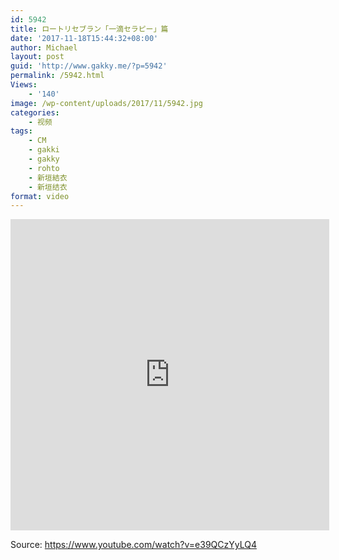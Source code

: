 ```yaml
---
id: 5942
title: ロートリセブラン「一滴セラピー」篇
date: '2017-11-18T15:44:32+08:00'
author: Michael
layout: post
guid: 'http://www.gakky.me/?p=5942'
permalink: /5942.html
Views:
    - '140'
image: /wp-content/uploads/2017/11/5942.jpg
categories:
    - 视频
tags:
    - CM
    - gakki
    - gakky
    - rohto
    - 新垣結衣
    - 新垣结衣
format: video
---
```


<iframe allowfullscreen="allowfullscreen" frameborder="0" height="498" loading="lazy" src="http://player.youku.com/embed/XMzE2NjM0NTYwNA==" width="510"></iframe>

Source: <https://www.youtube.com/watch?v=e39QCzYyLQ4>